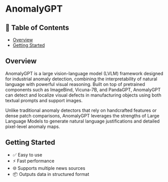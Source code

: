 # AnomalyGPT

## 🧾 Table of Contents
- [Overview](#overview)
- [Getting Started](#getting-started)

## Overview

AnomalyGPT is a large vision-language model (LVLM) framework designed for industrial anomaly detection, combining the interpretability of natural language with powerful visual reasoning. Built on top of pretrained components such as ImageBind, Vicuna-7B, and PandaGPT, AnomalyGPT can detect and localize visual defects in manufacturing objects using both textual prompts and support images.

Unlike traditional anomaly detectors that rely on handcrafted features or dense patch comparisons, AnomalyGPT leverages the strengths of Large Language Models to generate natural language justifications and detailed pixel-level anomaly maps.

## Getting Started

- ✅ Easy to use
- ⚡ Fast performance
- 🌐 Supports multiple news sources
- 📦 Outputs data in structured format

